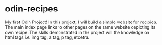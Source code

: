 # odin-recipes
My first Odin Project!
In this project, I will build a simple website for recipies. The main index page links to other pages on the same website depicting its own recipe.
The skills demonstrated in the project will the knowledge on html tags i.e. img tag, a tag, p tag, etcetra.
